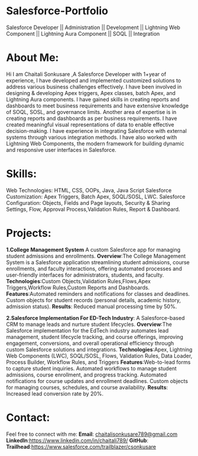 # Salesforce-Portfolio
Salesforce Developer || Administration || Development || Lightning Web Component || Lightning Aura Component || SOQL || Integration

# About Me:
Hi I am Chaitali Sonkusare ,A Salesforce Developer with 1+year of experience, I have developed and implemented customized solutions to address various business challenges effectively.
I have been involved in designing & developing Apex triggers, Apex classes, batch Apex, and Lightning Aura components.
I have gained skills in creating reports and dashboards to meet business requirements and have extensive knowledge of SOQL, SOSL, and governance limits. 
Another area of expertise is in creating reports and dashboards as per business requirements. I have created meaningful visual representations of data to enable effective decision-making.
 I have experience in integrating Salesforce with external systems through various integration methods. I have also worked with Lightning Web Components, the modern framework for building dynamic and responsive user interfaces in Salesforce.

 # Skills:
Web Technologies: HTML, CSS, OOPs, Java, Java Script
Salesforce Customization: Apex Triggers, Batch Apex, SOQL/SOSL, LWC.
Salesforce Configuration: Objects, Fields and Page layouts, Security & Sharing Settings, Flow, Approval Process,Validation Rules, Report & Dashboard.

# Projects:
**1.College Management System**
A custom Salesforce app for managing student admissions and enrollments.
**Overview**:The College Management System is a Salesforce application streamlining student admissions, course enrollments, and faculty interactions, offering 
             automated processes and user-friendly interfaces for administrators, students, and faculty.
**Technologies**:Custom Objects,Validation Rules,Flows,Apex Triggers,Workflow Rules,Custom Reports and Dashboards.
 **Features**:Automated reminders and notifications for classes and deadlines.
              Custom objects for student records (personal details, academic history, admission status).
 **Results**: Reduced manual processing time by 50%.     

 **2.Salesforce Implementation For ED-Tech Industry**:
 A Salesforce-based CRM to manage leads and nurture student lifecycles.
 **Overview**:The Salesforce implementation for the EdTech industry automates lead management, student lifecycle tracking, and course offerings, improving 
              engagement, conversions, and overall operational efficiency through custom Salesforce solutions and integrations.
 **Technologies**:Apex, Lightning Web Components (LWC), SOQL/SOSL, Flows, Validation Rules, Data Loader, Process Builder, Workflow Rules, and Triggers
 **Features**:Web-to-lead forms to capture student inquiries.
              Automated workflows to manage student admissions, course enrollment, and progress tracking.
              Automated notifications for course updates and enrollment deadlines.
              Custom objects for managing courses, schedules, and course availability.
 **Results**: Increased lead conversion rate by 20%.

 # Contact:
 Feel free to connect with me:
  **Email**: chaitalisonkusare789@gmail.com
  **LinkedIn**:https://www.linkedin.com/in/chaitali789/
  **GitHub**:
  **Trailhead**:https://www.salesforce.com/trailblazer/csonkusare








              
